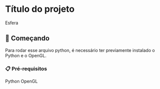 # Título do projeto

Esfera

## 🚀 Começando

Para rodar esse arquivo python, é necessário ter previamente instalado o Python e o OpenGL.

### 📋 Pré-requisitos

Python
OpenGL
